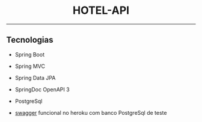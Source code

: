 <h1 align="center">
  HOTEL-API
</h1>

---

## Tecnologias
 
- Spring Boot
- Spring MVC
- Spring Data JPA
- SpringDoc OpenAPI 3
- PostgreSql

- [swagger]() funcional no heroku com banco PostgreSql de teste
